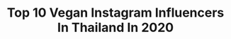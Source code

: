 ---
title: Top 10 Vegan Instagram Influencers In Thailand In 2020
description: >-
  Find top vegan Instagram influencers in Thailand in 2020. Most popular hashtags: #vegan #food #thaifood #plantbased.
platform: Instagram
profiles:
  - username: "jeena_adcharaporn"
    fullname: >-
      Jeena Adcharaporn
    location: "Thailand"
    followers: 30991
    engagement: 97
    commentsToLikes: 0.025732
    avatar: "https://scontent-amt2-1.cdninstagram.com/v/t51.2885-19/s320x320/88918712_2563906003878502_763653156688101376_n.jpg?_nc_ht=scontent-amt2-1.cdninstagram.com&_nc_ohc=VYyiD-BMaKwAX9x19QW&oh=bbf6345a5f02bf050c63e0f97122bbbc&oe=5EB5483D"
    verified: false
    hashtags: "#biscuitthecorgi, #beautylegend2020, #missthailand2013, #gorgeous"
  - username: "mymeatlessmeals"
    fullname: >-
      Vegan Food Tales by a Thai 🌱🇹🇭
    location: "Thailand"
    followers: 88332
    engagement: 240
    commentsToLikes: 0.032354
    avatar: "https://scontent-lhr8-1.cdninstagram.com/v/t51.2885-19/s320x320/43913712_302696823669056_1041777736785330176_n.jpg?_nc_ht=scontent-lhr8-1.cdninstagram.com&_nc_ohc=p2CdQdgtDwMAX_cd9NL&oh=16f4275c55f37ec0a0c00f7fab782551&oe=5EBC07CD"
    verified: false
    hashtags: "#plantbased, #vegancooking, #veganrecipes, #kimchi"
  - username: "popcorndouce"
    fullname: >-
      Pop Corn
    location: "Thailand"
    followers: 19685
    engagement: 380
    commentsToLikes: 0.024391
    avatar: "https://scontent-lhr8-1.cdninstagram.com/v/t51.2885-19/s320x320/83239682_495941794656676_3681978117427036160_n.jpg?_nc_ht=scontent-lhr8-1.cdninstagram.com&_nc_ohc=aYXF7161ne0AX_w1Dpo&oh=f1d0fb936e426a484609a82829e1e60b&oe=5EBBB68D"
    verified: false
    hashtags: "#cats, #jungle, #doggo, #aerialdance"
  - username: "pang.saifon"
    fullname: >-
      Pang HealthyRoutine
    location: "Thailand"
    followers: 27394
    engagement: 111
    commentsToLikes: 0.031547
    avatar: "https://scontent-ams4-1.cdninstagram.com/v/t51.2885-19/s320x320/50229701_338601323657052_3023388755676364800_n.jpg?_nc_ht=scontent-ams4-1.cdninstagram.com&_nc_ohc=ln_tZBbx9PAAX-ktiV3&oh=d3593dc262f6c74d976308806030f3c6&oe=5E9B24AC"
    verified: false
    hashtags: "#veganwrap, #valentines, #restaurant, #fitnessgirl"
  - username: "tayastarling"
    fullname: >-
      Taya Rogers
    location: "Thailand"
    followers: 362884
    engagement: 94
    commentsToLikes: 0.007285
    avatar: "https://scontent-ams4-1.cdninstagram.com/v/t51.2885-19/s320x320/60138563_325132948163509_8916083705399738368_n.jpg?_nc_ht=scontent-ams4-1.cdninstagram.com&_nc_ohc=6KKBmDP8md4AX-U5oF9&oh=ed389cf90f683eb49051d10d471986a1&oe=5EB2ACF7"
    verified: true
    hashtags: "#nationalmargaritaday, #classpasscrew, #runbkk, #istayhomefor"
  - username: "whanpavarisa"
    fullname: >-
      whanpavarisa
    location: "Thailand"
    followers: 413657
    engagement: 43
    commentsToLikes: 0.003570
    avatar: "https://scontent-ams4-1.cdninstagram.com/v/t51.2885-19/s320x320/23279442_1588335077855987_7958675442888605696_n.jpg?_nc_ht=scontent-ams4-1.cdninstagram.com&_nc_ohc=wGeAt8kowlQAX_2einD&oh=e0757748049ab9f53b5c297bbbbeb15e&oe=5EB29F72"
    verified: false
    hashtags: "#postingpic, #img112, #labelgiquegourmande, #swipeleft"
  - username: "iankittichai"
    fullname: >-
      Pongtawat Chalermkittichai
    location: "Thailand"
    followers: 211130
    engagement: 88
    commentsToLikes: 0.003481
    avatar: "https://scontent-ams4-1.cdninstagram.com/v/t51.2885-19/s320x320/51045596_152469072321471_1846252569052053504_n.jpg?_nc_ht=scontent-ams4-1.cdninstagram.com&_nc_ohc=6bGpNco2y7YAX_1TCrH&oh=e77547a856a8833206a6ee12fc033632&oe=5EB3EE1D"
    verified: false
    hashtags: "#issaya, #travelling, #asias50best, #namsaahbottlingtrust"
  - username: "film_chatdao"
    fullname: >-
      ⭐️ F I L M    C H A T D A O ⭐️
    location: "Thailand"
    followers: 164384
    engagement: 117
    commentsToLikes: 0.008454
    avatar: "https://scontent-amt2-1.cdninstagram.com/v/t51.2885-19/s320x320/49769327_848759342133091_7038861312587202560_n.jpg?_nc_ht=scontent-amt2-1.cdninstagram.com&_nc_ohc=2lS_I3GMUKYAX-YRFG9&oh=fd7e9f265865b94173552116fd343e42&oe=5EB50FD2"
    verified: true
    hashtags: "#americaneagleth, #stayhomewith7hd, #tagforlife, #food"
  - username: "ice_athichanan"
    fullname: >-
      Athichanan Srisevok
    location: "Thailand"
    followers: 273073
    engagement: 48
    commentsToLikes: 0.004868
    avatar: "https://scontent-ams4-1.cdninstagram.com/v/t51.2885-19/s320x320/69744414_937996919875286_3838520209258315776_n.jpg?_nc_ht=scontent-ams4-1.cdninstagram.com&_nc_ohc=RaUA1M9h4N4AX_t-wvQ&oh=40c2643b28eead3d4c55a2966af5942e&oe=5EB48214"
    verified: true
    hashtags: "#brunobrowniecrisp, #brunohealthysnack, #coconutbrowniecrisp, #healthysnack"
---